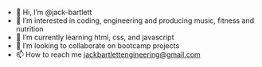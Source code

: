 - 👋 Hi, I’m @jack-bartlett
- 👀 I’m interested in coding, engineering and producing music, fitness and nutrition
- 🌱 I’m currently learning html, css, and javascript
- 💞️ I’m looking to collaborate on bootcamp projects
- 📫 How to reach me jackbartlettengineering@gmail.com

<!---
jack-bartlett/jack-bartlett is a ✨ special ✨ repository because its `README.md` (this file) appears on your GitHub profile.
You can click the Preview link to take a look at your changes.
--->
